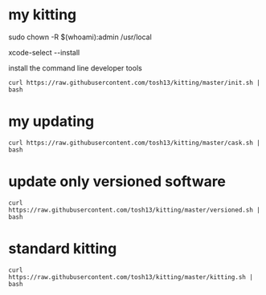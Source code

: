 # my kitting
sudo chown -R $(whoami):admin /usr/local

xcode-select --install

install the command line developer tools

`curl https://raw.githubusercontent.com/tosh13/kitting/master/init.sh | bash`

# my updating
`curl https://raw.githubusercontent.com/tosh13/kitting/master/cask.sh | bash`

# update only versioned software
`curl https://raw.githubusercontent.com/tosh13/kitting/master/versioned.sh | bash`

# standard kitting
`curl https://raw.githubusercontent.com/tosh13/kitting/master/kitting.sh | bash`
